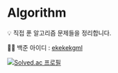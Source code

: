# Algorithm
💡 직접 푼 알고리즘 문제들을 정리합니다.

💁‍♀️ 백준 아이디 : [ekekekgml](https://www.acmicpc.net/user/ekekekgml)

[![Solved.ac
프로필](http://mazassumnida.wtf/api/generate_badge?boj={ekekekgml})](https://solved.ac/{ekekekgml})